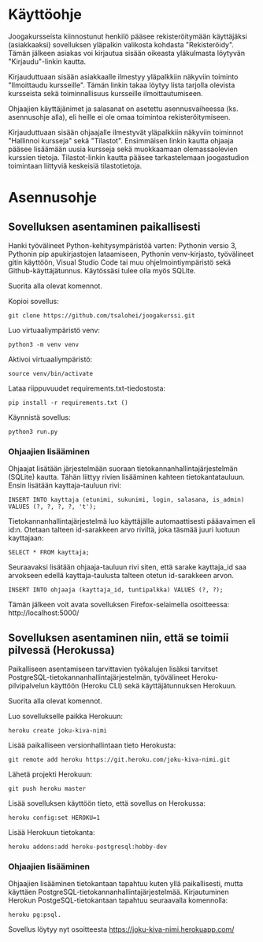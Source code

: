 # Käyttöohje

Joogakursseista kiinnostunut henkilö pääsee rekisteröitymään käyttäjäksi (asiakkaaksi) sovelluksen yläpalkin valikosta kohdasta "Rekisteröidy". Tämän jälkeen asiakas voi kirjautua sisään oikeasta yläkulmasta löytyvän "Kirjaudu"-linkin kautta. 

Kirjauduttuaan sisään asiakkaalle ilmestyy yläpalkkiin näkyviin toiminto "Ilmoittaudu kursseille". Tämän linkin takaa löytyy lista tarjolla olevista kursseista sekä toiminnallisuus kursseille ilmoittautumiseen.

Ohjaajien käyttäjänimet ja salasanat on asetettu asennusvaiheessa (ks. asennusohje alla), eli heille ei ole omaa toimintoa rekisteröitymiseen.

Kirjauduttuaan sisään ohjaajalle ilmestyvät yläpalkkiin näkyviin toiminnot "Hallinnoi kursseja" sekä "Tilastot". Ensimmäisen linkin kautta ohjaaja pääsee lisäämään uusia kursseja sekä muokkaamaan olemassaolevien kurssien tietoja. Tilastot-linkin kautta pääsee tarkastelemaan joogastudion toimintaan liittyviä keskeisiä tilastotietoja.

# Asennusohje 

## Sovelluksen asentaminen paikallisesti 

Hanki työvälineet Python-kehitysympäristöä varten: Pythonin versio 3, Pythonin pip apukirjastojen lataamiseen, Pythonin venv-kirjasto, työvälineet gitin käyttöön, Visual Studio Code tai muu ohjelmointiympäristö sekä Github-käyttäjätunnus. Käytössäsi tulee olla myös SQLite.

Suorita alla olevat komennot.

Kopioi sovellus:

    git clone https://github.com/tsalohei/joogakurssi.git 

Luo virtuaaliympäristö venv:

    python3 -m venv venv 

Aktivoi virtuaaliympäristö:

    source venv/bin/activate 

Lataa riippuvuudet requirements.txt-tiedostosta:

    pip install -r requirements.txt ()

Käynnistä sovellus:

    python3 run.py 


### Ohjaajien lisääminen

Ohjaajat lisätään järjestelmään suoraan tietokannanhallintajärjestelmän (SQLite) kautta. Tähän liittyy rivien lisääminen kahteen tietokantatauluun. Ensin lisätään kayttaja-tauluun rivi:

    INSERT INTO kayttaja (etunimi, sukunimi, login, salasana, is_admin) VALUES (?, ?, ?, ?, 't');

Tietokannanhallintajärjestelmä luo käyttäjälle automaattisesti pääavaimen eli id:n. Otetaan talteen id-sarakkeen arvo riviltä, joka täsmää juuri luotuun kayttajaan: 

    SELECT * FROM kayttaja;

Seuraavaksi lisätään ohjaaja-tauluun rivi siten, että sarake kayttaja_id saa arvokseen edellä kayttaja-taulusta talteen otetun id-sarakkeen arvon.

    INSERT INTO ohjaaja (kayttaja_id, tuntipalkka) VALUES (?, ?);

Tämän jälkeen voit avata sovelluksen Firefox-selaimella osoitteessa: http://localhost:5000/

## Sovelluksen asentaminen niin, että se toimii pilvessä (Herokussa)

Paikalliseen asentamiseen tarvittavien työkalujen lisäksi tarvitset PostgreSQL-tietokannanhallintajärjestelmän, työvälineet Heroku-pilvipalvelun käyttöön (Heroku CLI) sekä käyttäjätunnuksen Herokuun.

Suorita alla olevat komennot.

Luo sovellukselle paikka Herokuun:

    heroku create joku-kiva-nimi 

Lisää paikalliseen versionhallintaan tieto Herokusta:

    git remote add heroku https://git.heroku.com/joku-kiva-nimi.git 

Lähetä projekti Herokuun:

    git push heroku master 

Lisää sovelluksen käyttöön tieto, että sovellus on Herokussa:

    heroku config:set HEROKU=1 

Lisää Herokuun tietokanta:

    heroku addons:add heroku-postgresql:hobby-dev 


### Ohjaajien lisääminen

Ohjaajien lisääminen tietokantaan tapahtuu kuten yllä paikallisesti, mutta käyttäen PostgreSQL-tietokannanhallintajärjestelmää. Kirjautuminen Herokun PostgeSQL-tietokantaan tapahtuu seuraavalla komennolla:

    heroku pg:psql.

Sovellus löytyy nyt osoitteesta https://joku-kiva-nimi.herokuapp.com/
